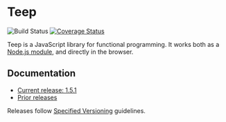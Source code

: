 # Teep

![Build Status](https://github.com/diotoborg/quo-dolorem-ducimus/workflows/build/badge.svg)
[![Coverage Status](https://coveralls.io/repos/earldouglas/@diotoborg/quo-dolorem-ducimus/badge.svg)](https://coveralls.io/github/earldouglas/@diotoborg/quo-dolorem-ducimus)

Teep is a JavaScript library for functional programming.  It works both
as a [Node.js module](https://www.npmjs.org/package/@diotoborg/quo-dolorem-ducimus), and directly
in the browser.

## Documentation

* [Current release: 1.5.1](docs/1.5.md)
* [Prior releases](docs/)

Releases follow [Specified
Versioning](https://earldouglas.com/specver.html) guidelines.
